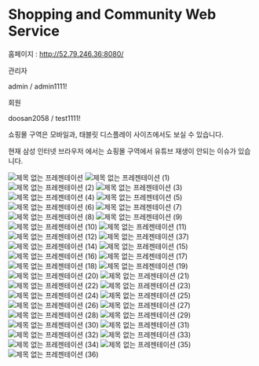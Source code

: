 # Shopping and Community Web Service
홈페이지 : http://52.79.246.36:8080/  

관리자  

admin / admin1111!  

회원  

doosan2058 / test1111!  

쇼핑몰 구역은 모바일과, 태블릿 디스플레이 사이즈에서도 보실 수 있습니다.  

현재 삼성 인터넷 브라우저 에서는 쇼핑몰 구역에서 유튜브 재생이 안되는 이슈가 있습니다.  



![제목 없는 프레젠테이션](https://user-images.githubusercontent.com/40354006/208540696-638203ff-6bb5-41fd-a862-c0a635086789.png)
![제목 없는 프레젠테이션 (1)](https://user-images.githubusercontent.com/40354006/208540627-c1059389-05a8-467f-a7ce-520ff3f4253d.png)
![제목 없는 프레젠테이션 (2)](https://user-images.githubusercontent.com/40354006/208540629-bfea333e-de35-4557-bf39-da48d8d3fa08.png)
![제목 없는 프레젠테이션 (3)](https://user-images.githubusercontent.com/40354006/208540630-78760dee-ea42-411c-a03b-007a2038a1b0.png)
![제목 없는 프레젠테이션 (4)](https://user-images.githubusercontent.com/40354006/208540634-c98118b9-37b1-4095-acd2-a0416711029f.png)
![제목 없는 프레젠테이션 (5)](https://user-images.githubusercontent.com/40354006/208540637-682181ef-1ae3-439f-ac42-c525bc9043da.png)
![제목 없는 프레젠테이션 (6)](https://user-images.githubusercontent.com/40354006/208540639-1ec80997-8602-4c49-9756-6727b17cf199.png)
![제목 없는 프레젠테이션 (7)](https://user-images.githubusercontent.com/40354006/208540641-4bccced5-f30c-49fc-ab9d-eee4099adb81.png)
![제목 없는 프레젠테이션 (8)](https://user-images.githubusercontent.com/40354006/208540642-bd4f1d15-fcf2-41e7-b2d8-00d82c6beefe.png)
![제목 없는 프레젠테이션 (9)](https://user-images.githubusercontent.com/40354006/208540645-afe04e8e-010b-4888-9e09-cfffb57597cf.png)
![제목 없는 프레젠테이션 (10)](https://user-images.githubusercontent.com/40354006/208540646-196dc333-9ecf-42f6-b932-763a3e35bb80.png)
![제목 없는 프레젠테이션 (11)](https://user-images.githubusercontent.com/40354006/208540647-59e4255d-3444-4026-9ae2-6be6f8e5d8d3.png)
![제목 없는 프레젠테이션 (12)](https://user-images.githubusercontent.com/40354006/208540648-ef860db5-d989-42d7-b3f7-3ccad8f56d08.png)
![제목 없는 프레젠테이션 (37)](https://user-images.githubusercontent.com/40354006/208541969-10e25f25-94b6-4543-b29f-2a16a44a5305.png)
![제목 없는 프레젠테이션 (14)](https://user-images.githubusercontent.com/40354006/208540650-0a9fe7e9-8b1c-4f05-8d22-eab14b6a2117.png)
![제목 없는 프레젠테이션 (15)](https://user-images.githubusercontent.com/40354006/208540652-2ea5f64e-2845-4738-8cc3-eabd2c53008d.png)
![제목 없는 프레젠테이션 (16)](https://user-images.githubusercontent.com/40354006/208540656-6e27a9d0-41a1-4833-8b20-6ce13ad12a35.png)
![제목 없는 프레젠테이션 (17)](https://user-images.githubusercontent.com/40354006/208540658-d9e7100d-0f88-40ab-8455-4534022c0eb5.png)
![제목 없는 프레젠테이션 (18)](https://user-images.githubusercontent.com/40354006/208540662-bcdba8d0-9a83-444d-ab20-a2e9a7135588.png)
![제목 없는 프레젠테이션 (19)](https://user-images.githubusercontent.com/40354006/208540666-2155d7d9-5adc-4bc1-ab36-d0c4845211d5.png)
![제목 없는 프레젠테이션 (20)](https://user-images.githubusercontent.com/40354006/208540668-1c28f986-7d04-449b-b003-c1fda2ae0695.png)
![제목 없는 프레젠테이션 (21)](https://user-images.githubusercontent.com/40354006/208540670-8bcd49bd-be37-4ec1-91bf-c7a0fd91f2ac.png)
![제목 없는 프레젠테이션 (22)](https://user-images.githubusercontent.com/40354006/208540672-5f1e44e3-dc2a-47be-bc29-549e48e3aa07.png)
![제목 없는 프레젠테이션 (23)](https://user-images.githubusercontent.com/40354006/208540673-dad9c0e9-e8cf-4232-8b9f-0d82d68083c2.png)
![제목 없는 프레젠테이션 (24)](https://user-images.githubusercontent.com/40354006/208540674-ae54d30a-fa25-4bda-8465-50000776d516.png)
![제목 없는 프레젠테이션 (25)](https://user-images.githubusercontent.com/40354006/208540675-a298dde3-89a1-4e5b-8507-b766bf3151e2.png)
![제목 없는 프레젠테이션 (26)](https://user-images.githubusercontent.com/40354006/208540678-8c10c431-2b10-4666-85f6-d563b2e6e42c.png)
![제목 없는 프레젠테이션 (27)](https://user-images.githubusercontent.com/40354006/208540679-0b80e529-1cdf-4b32-b0cc-03782b6b6840.png)
![제목 없는 프레젠테이션 (28)](https://user-images.githubusercontent.com/40354006/208540680-5b5ca94e-8cbf-4a48-bc10-0986592376ff.png)
![제목 없는 프레젠테이션 (29)](https://user-images.githubusercontent.com/40354006/208540682-15afdd6d-e716-459b-85b9-6dda3fe4f1ec.png)
![제목 없는 프레젠테이션 (30)](https://user-images.githubusercontent.com/40354006/208540683-73dc1074-8e9c-4b30-9117-707e550352b0.png)
![제목 없는 프레젠테이션 (31)](https://user-images.githubusercontent.com/40354006/208540686-de1a8db5-610d-4df0-936b-f04e3fce3b86.png)
![제목 없는 프레젠테이션 (32)](https://user-images.githubusercontent.com/40354006/208540687-d7ec6312-8383-441a-9f17-9353cd4eef22.png)
![제목 없는 프레젠테이션 (33)](https://user-images.githubusercontent.com/40354006/208540689-94870b08-2f56-44a6-a856-ef3222280891.png)
![제목 없는 프레젠테이션 (34)](https://user-images.githubusercontent.com/40354006/208540691-315764ce-bbeb-4003-8b24-a72b71228f13.png)
![제목 없는 프레젠테이션 (35)](https://user-images.githubusercontent.com/40354006/208540693-aee990d5-bc39-40bb-a381-2a2b2033bd90.png)
![제목 없는 프레젠테이션 (36)](https://user-images.githubusercontent.com/40354006/208540694-72034d39-1815-4a60-807d-65c12b04dfd7.png)
